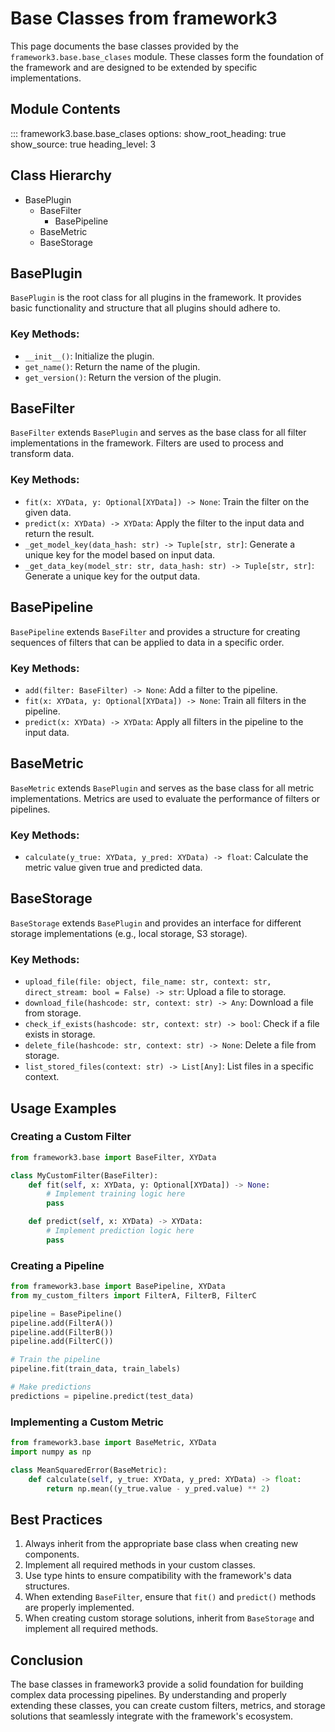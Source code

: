 # Base Classes from framework3

This page documents the base classes provided by the `framework3.base.base_clases` module. These classes form the foundation of the framework and are designed to be extended by specific implementations.

## Module Contents

::: framework3.base.base_clases
    options:
      show_root_heading: true
      show_source: true
      heading_level: 3

## Class Hierarchy

- BasePlugin
  - BaseFilter
    - BasePipeline
  - BaseMetric
  - BaseStorage

## BasePlugin

`BasePlugin` is the root class for all plugins in the framework. It provides basic functionality and structure that all plugins should adhere to.

### Key Methods:

- `__init__()`: Initialize the plugin.
- `get_name()`: Return the name of the plugin.
- `get_version()`: Return the version of the plugin.

## BaseFilter

`BaseFilter` extends `BasePlugin` and serves as the base class for all filter implementations in the framework. Filters are used to process and transform data.

### Key Methods:

- `fit(x: XYData, y: Optional[XYData]) -> None`: Train the filter on the given data.
- `predict(x: XYData) -> XYData`: Apply the filter to the input data and return the result.
- `_get_model_key(data_hash: str) -> Tuple[str, str]`: Generate a unique key for the model based on input data.
- `_get_data_key(model_str: str, data_hash: str) -> Tuple[str, str]`: Generate a unique key for the output data.

## BasePipeline

`BasePipeline` extends `BaseFilter` and provides a structure for creating sequences of filters that can be applied to data in a specific order.

### Key Methods:

- `add(filter: BaseFilter) -> None`: Add a filter to the pipeline.
- `fit(x: XYData, y: Optional[XYData]) -> None`: Train all filters in the pipeline.
- `predict(x: XYData) -> XYData`: Apply all filters in the pipeline to the input data.

## BaseMetric

`BaseMetric` extends `BasePlugin` and serves as the base class for all metric implementations. Metrics are used to evaluate the performance of filters or pipelines.

### Key Methods:

- `calculate(y_true: XYData, y_pred: XYData) -> float`: Calculate the metric value given true and predicted data.

## BaseStorage

`BaseStorage` extends `BasePlugin` and provides an interface for different storage implementations (e.g., local storage, S3 storage).

### Key Methods:

- `upload_file(file: object, file_name: str, context: str, direct_stream: bool = False) -> str`: Upload a file to storage.
- `download_file(hashcode: str, context: str) -> Any`: Download a file from storage.
- `check_if_exists(hashcode: str, context: str) -> bool`: Check if a file exists in storage.
- `delete_file(hashcode: str, context: str) -> None`: Delete a file from storage.
- `list_stored_files(context: str) -> List[Any]`: List files in a specific context.

## Usage Examples

### Creating a Custom Filter

```python
from framework3.base import BaseFilter, XYData

class MyCustomFilter(BaseFilter):
    def fit(self, x: XYData, y: Optional[XYData]) -> None:
        # Implement training logic here
        pass

    def predict(self, x: XYData) -> XYData:
        # Implement prediction logic here
        pass
```

### Creating a Pipeline

```python
from framework3.base import BasePipeline, XYData
from my_custom_filters import FilterA, FilterB, FilterC

pipeline = BasePipeline()
pipeline.add(FilterA())
pipeline.add(FilterB())
pipeline.add(FilterC())

# Train the pipeline
pipeline.fit(train_data, train_labels)

# Make predictions
predictions = pipeline.predict(test_data)
```

### Implementing a Custom Metric

```python
from framework3.base import BaseMetric, XYData
import numpy as np

class MeanSquaredError(BaseMetric):
    def calculate(self, y_true: XYData, y_pred: XYData) -> float:
        return np.mean((y_true.value - y_pred.value) ** 2)
```

## Best Practices

1. Always inherit from the appropriate base class when creating new components.
2. Implement all required methods in your custom classes.
3. Use type hints to ensure compatibility with the framework's data structures.
4. When extending `BaseFilter`, ensure that `fit()` and `predict()` methods are properly implemented.
5. When creating custom storage solutions, inherit from `BaseStorage` and implement all required methods.

## Conclusion

The base classes in framework3 provide a solid foundation for building complex data processing pipelines. By understanding and properly extending these classes, you can create custom filters, metrics, and storage solutions that seamlessly integrate with the framework's ecosystem.

